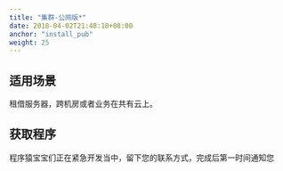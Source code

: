 ```yaml
---
title: "集群-公网版*"
date: 2018-04-02T21:48:10+08:00
anchor: "install_pub"
weight: 25
---
```


## 适用场景

租借服务器，跨机房或者业务在共有云上。


## 获取程序


程序猿宝宝们正在紧急开发当中，留下您的联系方式，完成后第一时间通知您